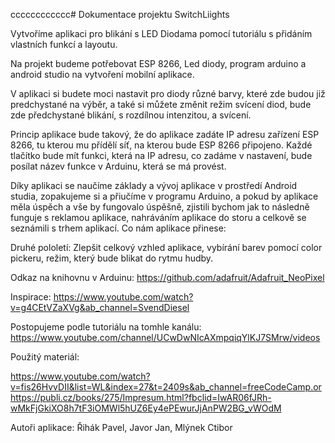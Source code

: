 cccccccccccc# Dokumentace projektu SwitchLiights

 Vytvoříme aplikaci pro blikání s LED Diodama pomocí tutoriálu s přidáním vlastních funkcí a layoutu.

 Na projekt budeme potřebovat ESP 8266, Led diody, program arduino a android studio na vytvoření mobilní aplikace.

 V aplikaci si budete moci nastavit pro diody různé barvy, které zde budou již predchystané na výběr, a také si můžete změnit režim svícení diod, bude zde předchystané blikání, s rozdílnou intenzitou, a svícení.

 Princip aplikace bude takový, že do aplikace zadáte IP adresu zařízení ESP 8266, tu kterou mu přídělí síť, na kterou bude ESP 8266 připojeno. Každé tlačítko bude mít funkci, která na IP adresu, co zadáme v nastavení, bude posílat název funkce v Arduinu, která se má provést.


 Díky aplikaci se naučíme základy a vývoj aplikace v prostředí Android studia, zopakujeme si a přiučíme v programu Arduino, a pokud by aplikace měla úspěch a vše by fungovalo úspěšně, zjistili bychom jak to následně funguje s reklamou aplikace, nahráváním aplikace do storu a celkově se seznámili s trhem aplikací.
Co nám aplikace přinese:


Druhé pololetí: Zlepšit celkový vzhled aplikace, vybírání barev pomocí color pickeru, režim, který bude blikat do rytmu hudby.


Odkaz na knihovnu v Arduinu: https://github.com/adafruit/Adafruit_NeoPixel


Inspirace: https://www.youtube.com/watch?v=g4CEtVZaXVg&ab_channel=SvendDiesel


Postopujeme podle tutoriálu na tomhle kanálu: https://www.youtube.com/channel/UCwDwNIcAXmpqiqYlKJ7SMrw/videos


Použitý materiál: 

https://www.youtube.com/watch?v=fis26HvvDII&list=WL&index=27&t=2409s&ab_channel=freeCodeCamp.or
https://publi.cz/books/275/Impresum.html?fbclid=IwAR06fJRh-wMkFjGkiXO8h7tF3iOMWl5hUZ6Ey4ePEwurJjAnPW2BG_vWOdM

Autoři aplikace:
    Řihák Pavel,
    Javor Jan,
    Mlýnek Ctibor
 



 
